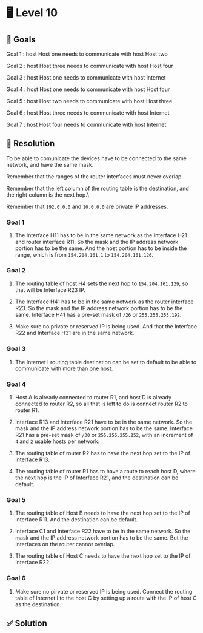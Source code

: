 # 🖥️ Level 10

## 🎯 Goals

Goal 1 : host Host one needs to communicate with host Host two

Goal 2 : host Host three needs to communicate with host Host four

Goal 3 : host Host one needs to communicate with host Internet

Goal 4 : host Host one needs to communicate with host Host four

Goal 5 : host Host two needs to communicate with host Host three

Goal 6 : host Host three needs to communicate with host Internet

Goal 7 : host Host four needs to communicate with host Internet

## 🔧 Resolution

To be able to comunicate the devices have to be connected to the same network, and have the same mask.

Remember that the ranges of the router interfaces must never overlap.

Remember that the left column of the routing table is the destination, and the right column is the next hop.\

Remember that `192.0.0.0` and `10.0.0.0` are private IP addresses.

### Goal 1

1. The Interface H11 has to be in the same network as the Interface H21 and router interface R11. So the mask and the IP address network portion has to be the same. And the host portion has to be inside the range, which is from `154.204.161.1` to `154.204.161.126`.

### Goal 2

1. The routing table of host H4 sets the next hop to `154.204.161.129`, so that will be Interface R23 IP.

2. The Interface H41 has to be in the same network as the router interface R23. So the mask and the IP address network portion has to be the same. Interface H41 has a pre-set mask of `/26` or `255.255.255.192`.

3. Make sure no private or reserved IP is being used. And that the Interface R22 and Interface H31 are in the same network.

### Goal 3

1. The Internet I routing table destination can be set to default to be able to communicate with more than one host.







### Goal 4

1. Host A is already connected to router R1, and host D is already connected to router R2, so all that is left to do is connect router R2 to router R1.

2. Interface R13 and Interface R21 have to be in the same network. So the mask and the IP address network portion has to be the same. Interface R21 has a pre-set mask of `/30` or `255.255.255.252`, with an increment of `4` and `2` usable hosts per network.

3. The routing table of router R2 has to have the next hop set to the IP of Interface R13.

4. The routing table of router R1 has to have a route to reach host D, where the next hop is the IP of Interface R21, and the destination can be default.

### Goal 5

1. The routing table of Host B needs to have the next hop set to the IP of Interface R11. And the destination can be default.

2. Interface C1 and Interface R22 have to be in the same network. So the mask and the IP address network portion has to be the same. But the Interfaces on the router cannot overlap.

3. The routing table of Host C needs to have the next hop set to the IP of Interface R22.


### Goal 6

1. Make sure no pirvate or reserved IP is being used. Connect the routing table of Internet I to the host C by setting up a route with the IP of host C as the destination.


## ✅ Solution
